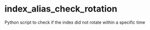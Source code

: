 # index_alias_check_rotation
Python script to check if the index did not rotate within a specific time

